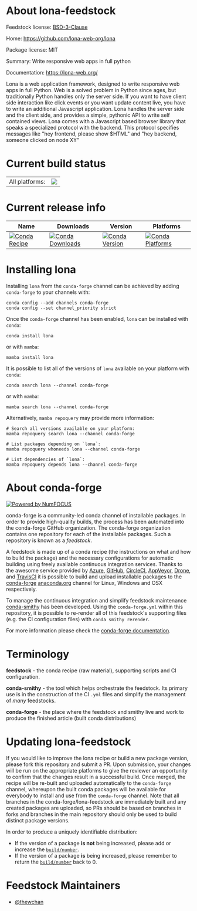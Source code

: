 About lona-feedstock
====================

Feedstock license: [BSD-3-Clause](https://github.com/conda-forge/lona-feedstock/blob/main/LICENSE.txt)

Home: https://github.com/lona-web-org/lona

Package license: MIT

Summary: Write responsive web apps in full python

Documentation: https://lona-web.org/

Lona is a web application framework, designed to write responsive web apps
 in full Python. Web is a solved problem in Python since ages, but
 traditionally Python handles only the server side. If you want to have
 client side interaction like click events or you want update content live,
 you have to write an additional Javascript application. Lona handles the
 server side and the client side, and provides a simple, pythonic API to
 write self contained views. Lona comes with a Javascript based browser
 library that speaks a specialized protocol with the backend. This protocol
 specifies messages like "hey frontend, please show $HTML" and "hey
 backend, someone clicked on node XY"


Current build status
====================


<table><tr><td>All platforms:</td>
    <td>
      <a href="https://dev.azure.com/conda-forge/feedstock-builds/_build/latest?definitionId=13741&branchName=main">
        <img src="https://dev.azure.com/conda-forge/feedstock-builds/_apis/build/status/lona-feedstock?branchName=main">
      </a>
    </td>
  </tr>
</table>

Current release info
====================

| Name | Downloads | Version | Platforms |
| --- | --- | --- | --- |
| [![Conda Recipe](https://img.shields.io/badge/recipe-lona-green.svg)](https://anaconda.org/conda-forge/lona) | [![Conda Downloads](https://img.shields.io/conda/dn/conda-forge/lona.svg)](https://anaconda.org/conda-forge/lona) | [![Conda Version](https://img.shields.io/conda/vn/conda-forge/lona.svg)](https://anaconda.org/conda-forge/lona) | [![Conda Platforms](https://img.shields.io/conda/pn/conda-forge/lona.svg)](https://anaconda.org/conda-forge/lona) |

Installing lona
===============

Installing `lona` from the `conda-forge` channel can be achieved by adding `conda-forge` to your channels with:

```
conda config --add channels conda-forge
conda config --set channel_priority strict
```

Once the `conda-forge` channel has been enabled, `lona` can be installed with `conda`:

```
conda install lona
```

or with `mamba`:

```
mamba install lona
```

It is possible to list all of the versions of `lona` available on your platform with `conda`:

```
conda search lona --channel conda-forge
```

or with `mamba`:

```
mamba search lona --channel conda-forge
```

Alternatively, `mamba repoquery` may provide more information:

```
# Search all versions available on your platform:
mamba repoquery search lona --channel conda-forge

# List packages depending on `lona`:
mamba repoquery whoneeds lona --channel conda-forge

# List dependencies of `lona`:
mamba repoquery depends lona --channel conda-forge
```


About conda-forge
=================

[![Powered by
NumFOCUS](https://img.shields.io/badge/powered%20by-NumFOCUS-orange.svg?style=flat&colorA=E1523D&colorB=007D8A)](https://numfocus.org)

conda-forge is a community-led conda channel of installable packages.
In order to provide high-quality builds, the process has been automated into the
conda-forge GitHub organization. The conda-forge organization contains one repository
for each of the installable packages. Such a repository is known as a *feedstock*.

A feedstock is made up of a conda recipe (the instructions on what and how to build
the package) and the necessary configurations for automatic building using freely
available continuous integration services. Thanks to the awesome service provided by
[Azure](https://azure.microsoft.com/en-us/services/devops/), [GitHub](https://github.com/),
[CircleCI](https://circleci.com/), [AppVeyor](https://www.appveyor.com/),
[Drone](https://cloud.drone.io/welcome), and [TravisCI](https://travis-ci.com/)
it is possible to build and upload installable packages to the
[conda-forge](https://anaconda.org/conda-forge) [anaconda.org](https://anaconda.org/)
channel for Linux, Windows and OSX respectively.

To manage the continuous integration and simplify feedstock maintenance
[conda-smithy](https://github.com/conda-forge/conda-smithy) has been developed.
Using the ``conda-forge.yml`` within this repository, it is possible to re-render all of
this feedstock's supporting files (e.g. the CI configuration files) with ``conda smithy rerender``.

For more information please check the [conda-forge documentation](https://conda-forge.org/docs/).

Terminology
===========

**feedstock** - the conda recipe (raw material), supporting scripts and CI configuration.

**conda-smithy** - the tool which helps orchestrate the feedstock.
                   Its primary use is in the construction of the CI ``.yml`` files
                   and simplify the management of *many* feedstocks.

**conda-forge** - the place where the feedstock and smithy live and work to
                  produce the finished article (built conda distributions)


Updating lona-feedstock
=======================

If you would like to improve the lona recipe or build a new
package version, please fork this repository and submit a PR. Upon submission,
your changes will be run on the appropriate platforms to give the reviewer an
opportunity to confirm that the changes result in a successful build. Once
merged, the recipe will be re-built and uploaded automatically to the
`conda-forge` channel, whereupon the built conda packages will be available for
everybody to install and use from the `conda-forge` channel.
Note that all branches in the conda-forge/lona-feedstock are
immediately built and any created packages are uploaded, so PRs should be based
on branches in forks and branches in the main repository should only be used to
build distinct package versions.

In order to produce a uniquely identifiable distribution:
 * If the version of a package **is not** being increased, please add or increase
   the [``build/number``](https://docs.conda.io/projects/conda-build/en/latest/resources/define-metadata.html#build-number-and-string).
 * If the version of a package **is** being increased, please remember to return
   the [``build/number``](https://docs.conda.io/projects/conda-build/en/latest/resources/define-metadata.html#build-number-and-string)
   back to 0.

Feedstock Maintainers
=====================

* [@thewchan](https://github.com/thewchan/)


